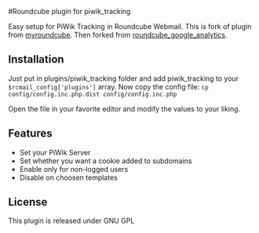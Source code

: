 #Roundcube plugin for piwik_tracking

Easy setup for PiWik Tracking in Roundcube Webmail. 
This is fork of plugin from [myroundcube](http://code.google.com/p/myroundcube/).
Then forked from [roundcube_google_analytics](https://github.com/igloonet/roundcube_google_analytics).

## Installation

Just put in plugins/piwik_tracking folder and add piwik_tracking to your `$rcmail_config['plugins']` array.
Now copy the config file:
``cp config/config.inc.php.dist config/config.inc.php``

Open the file in your favorite editor and modify the values to your liking.

## Features

* Set your PiWik Server
* Set whether you want a cookie added to subdomains
* Enable only for non-logged users
* Disable on choosen templates

## License

This plugin is released under GNU GPL
